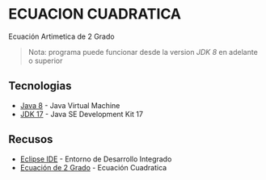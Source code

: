 # ECUACION CUADRATICA 

Ecuación Artimetica de 2 Grado

> Nota: programa puede funcionar desde la version *JDK 8* en adelante o superior


## Tecnologias

- [Java 8](https://www.java.com/es/download/ie_manual.jsp) - Java Virtual Machine
- [JDK 17](https://www.oracle.com/java/technologies/downloads/) - Java SE Development Kit 17


## Recusos

- [Eclipse IDE](https://www.eclipse.org/downloads/) - Entorno de Desarrollo Integrado
- [Ecuación de 2 Grado](https://www.matesfacil.com/resueltos-ecuaciones-segundo-grado.htm) - Ecuación Cuadratica

